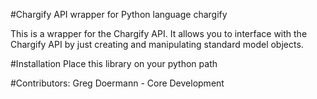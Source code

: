 #Chargify API wrapper for Python language
chargify

This is a wrapper for the Chargify API.
It allows you to interface with the Chargify API by just creating and manipulating standard model objects. 

#Installation
Place this library on your python path

#Contributors:
  Greg Doermann - Core Development
